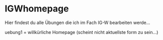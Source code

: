 # IGWhomepage
 
Hier findest du alle Übungen die ich im Fach IG-W bearbeiten werde...

uebung1 = willkürliche Homepage (scheint nicht aktuellste form zu sein...)
